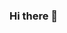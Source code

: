 ### Hi there 👋

<!--
**GowthamSk1/GowthamSk1** is a ✨ _special_ ✨ repository because its `README.md` (this file) appears on your GitHub profile.

Here are some ideas to get you started:

- 🔭 I’m currently working on a Flutter app
- 🌱 I’m currently learning AI & Machine Learning
- 👯 I’m looking to collaborate on anything
- 🤔 I’m looking for help with AI & ML
- 💬 Ask me about anything
- 📫 How to reach me: gowtham.santhakumar1@gmail.com
- 😄 Pronouns: ...
- ⚡ Fun fact: ...
-->
